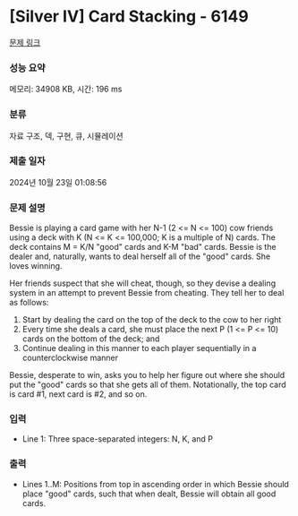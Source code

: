 # [Silver IV] Card Stacking - 6149 

[문제 링크](https://www.acmicpc.net/problem/6149) 

### 성능 요약

메모리: 34908 KB, 시간: 196 ms

### 분류

자료 구조, 덱, 구현, 큐, 시뮬레이션

### 제출 일자

2024년 10월 23일 01:08:56

### 문제 설명

<p>Bessie is playing a card game with her N-1 (2 <= N <= 100) cow friends using a deck with K (N <= K <= 100,000; K is a multiple of N) cards.  The deck contains M = K/N "good" cards and K-M "bad" cards. Bessie is the dealer and, naturally, wants to deal herself all of the "good" cards. She loves winning.</p>

<p>Her friends suspect that she will cheat, though, so they devise a dealing system in an attempt to prevent Bessie from cheating. They tell her to deal as follows:</p>

<ol>
	<li>Start by dealing the card on the top of the deck to the cow to her right</li>
	<li>Every time she deals a card, she must place the next P (1 <= P <= 10) cards on the bottom of the deck; and</li>
	<li>Continue dealing in this manner to each player sequentially in a counterclockwise manner</li>
</ol>

<p>Bessie, desperate to win, asks you to help her figure out where she should put the "good" cards so that she gets all of them. Notationally, the top card is card #1, next card is #2, and so on.</p>

### 입력 

 <ul>
	<li>Line 1: Three space-separated integers: N, K, and P</li>
</ul>

<p> </p>

### 출력 

 <ul>
	<li>Lines 1..M: Positions from top in ascending order in which Bessie should place "good" cards, such that when dealt, Bessie will obtain all good cards.</li>
</ul>

<p> </p>

